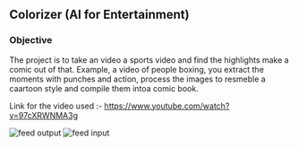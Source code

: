 ## Colorizer (AI for Entertainment)

### Objective <br>
The project is to take an video a sports video and find the highlights make a comic out of that.
Example, a video of people boxing, you extract the moments with punches and action, process the images to resmeble a caartoon style and compile them intoa comic book.

Link for the video used :- https://www.youtube.com/watch?v=97cXRWNMA3g

![feed output](./images/frame108_test.jpg)
![feed input](./images/frame108.jpg)
